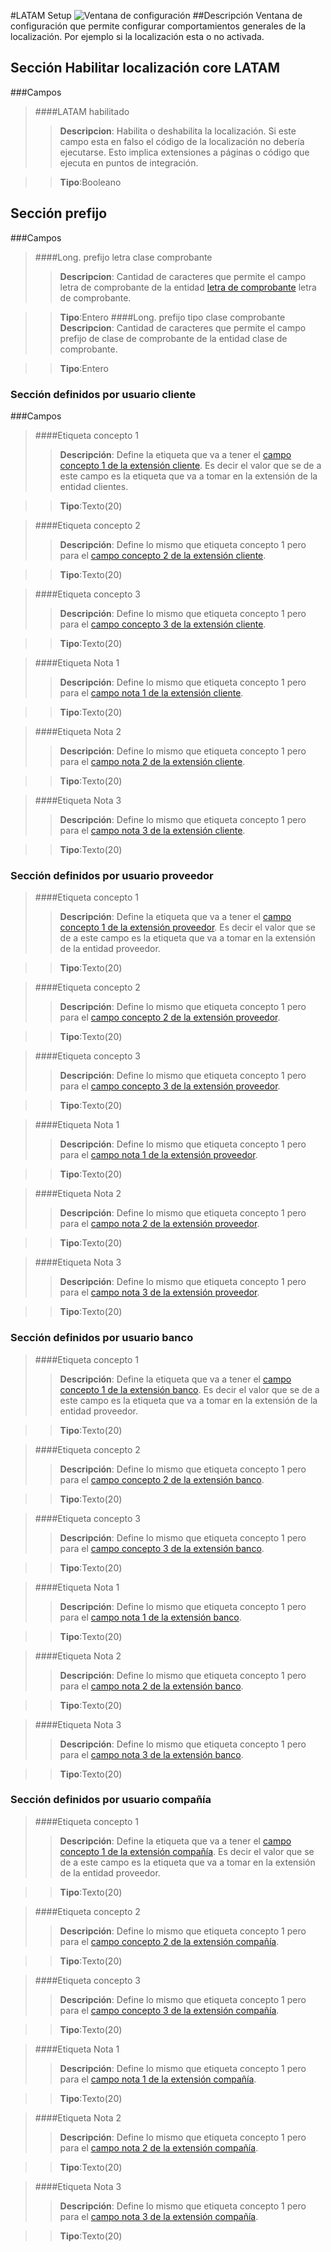 #LATAM Setup
![Ventana de configuración](MainPage.png)
##Descripción
Ventana de configuración que permite configurar comportamientos generales de la localización. Por ejemplo si la localización esta o no activada.

## Sección Habilitar localización core LATAM
###Campos

>####LATAM habilitado
>>**Descripcion**: 
	Habilita o deshabilita la localización. Si este campo esta en falso el código de la localización no debería ejecutarse. Esto implica extensiones a páginas o código que ejecuta en puntos de integración.
	
>>**Tipo**:Booleano

## Sección prefijo
###Campos
>####Long. prefijo letra clase comprobante
>>**Descripcion**: 
	Cantidad de caracteres que permite el campo letra de comprobante de la entidad [letra de comprobante](../LATAM-LATAMVoucherClassLetter/LATAM-LATAMVoucherClassLetter.md) letra de comprobante.
	
>>**Tipo**:Entero
>####Long. prefijo tipo clase comprobante
>>**Descripcion**: 
	Cantidad de caracteres que permite el campo prefijo de clase de comprobante de la entidad clase de comprobante.
	
>>**Tipo**:Entero

### Sección definidos por usuario cliente
###Campos
>####Etiqueta concepto 1
>>**Descripción**: 
	Define la etiqueta que va a tener el [campo concepto 1 de la extensión cliente](../Extensiones/LATAM-Customer/LATAM-Customer.md#concepto-1). Es decir el valor que se de a este campo es la etiqueta que va a tomar en la extensión de la entidad clientes.
	
>>**Tipo**:Texto(20)

>####Etiqueta concepto 2
>>**Descripción**: 
	Define lo mismo que etiqueta concepto 1 pero para el [campo concepto 2 de la extensión cliente](../Extensiones/LATAM-Customer/LATAM-Customer.md#concepto-2).
	
>>**Tipo**:Texto(20)

>####Etiqueta concepto 3
>>**Descripción**: 
	Define lo mismo que etiqueta concepto 1 pero para el [campo concepto 3 de la extensión cliente](../Extensiones/LATAM-Customer/LATAM-Customer.md#concepto-3).
	
>>**Tipo**:Texto(20)

>####Etiqueta Nota 1
>>**Descripción**: 
	Define lo mismo que etiqueta concepto 1 pero para el [campo nota 1 de la extensión cliente](../Extensiones/LATAM-Customer/LATAM-Customer.md#nota-1).
	
>>**Tipo**:Texto(20)

>####Etiqueta Nota 2
>>**Descripción**: 
	Define lo mismo que etiqueta concepto 1 pero para el [campo nota 2 de la extensión cliente](../Extensiones/LATAM-Customer/LATAM-Customer.md#nota-2).
	
>>**Tipo**:Texto(20)

>####Etiqueta Nota 3
>>**Descripción**: 
	Define lo mismo que etiqueta concepto 1 pero para el [campo nota 3 de la extensión cliente](../Extensiones/LATAM-Customer/LATAM-Customer.md#nota-3).
	
>>**Tipo**:Texto(20)

### Sección definidos por usuario proveedor
>####Etiqueta concepto 1
>>**Descripción**: 
	Define la etiqueta que va a tener el [campo concepto 1 de la extensión proveedor](../Extensiones/LATAM-Vendor/LATAM-Vendor.md#concepto-1). Es decir el valor que se de a este campo es la etiqueta que va a tomar en la extensión de la entidad proveedor.
	
>>**Tipo**:Texto(20)

>####Etiqueta concepto 2
>>**Descripción**: 
	Define lo mismo que etiqueta concepto 1 pero para el [campo concepto 2 de la extensión proveedor](../Extensiones/LATAM-Vendor/LATAM-Vendor.md#concepto-2).
	
>>**Tipo**:Texto(20)

>####Etiqueta concepto 3
>>**Descripción**: 
	Define lo mismo que etiqueta concepto 1 pero para el [campo concepto 3 de la extensión proveedor](../Extensiones/LATAM-Vendor/LATAM-Vendor.md#concepto-3).
	
>>**Tipo**:Texto(20)

>####Etiqueta Nota 1
>>**Descripción**: 
	Define lo mismo que etiqueta concepto 1 pero para el [campo nota 1 de la extensión proveedor](../Extensiones/LATAM-Vendor/LATAM-Vendor.md#nota-1).
	
>>**Tipo**:Texto(20)

>####Etiqueta Nota 2
>>**Descripción**: 
	Define lo mismo que etiqueta concepto 1 pero para el [campo nota 2 de la extensión proveedor](../Extensiones/LATAM-Vendor/LATAM-Vendor.md#nota-2).
	
>>**Tipo**:Texto(20)

>####Etiqueta Nota 3
>>**Descripción**: 
	Define lo mismo que etiqueta concepto 1 pero para el [campo nota 3 de la extensión proveedor](../Extensiones/LATAM-Vendor/LATAM-Vendor.md#nota-3).
	
>>**Tipo**:Texto(20)

### Sección definidos por usuario banco
>####Etiqueta concepto 1
>>**Descripción**: 
	Define la etiqueta que va a tener el [campo concepto 1 de la extensión banco](../Extensiones/LATAM-Bank/LATAM-Bank.md#concepto-1). Es decir el valor que se de a este campo es la etiqueta que va a tomar en la extensión de la entidad proveedor.
	
>>**Tipo**:Texto(20)

>####Etiqueta concepto 2
>>**Descripción**: 
	Define lo mismo que etiqueta concepto 1 pero para el [campo concepto 2 de la extensión banco](../Extensiones/LATAM-Bank/LATAM-Bank.md#concepto-2).
	
>>**Tipo**:Texto(20)

>####Etiqueta concepto 3
>>**Descripción**: 
	Define lo mismo que etiqueta concepto 1 pero para el [campo concepto 3 de la extensión banco](../Extensiones/LATAM-Bank/LATAM-Bank.md#concepto-3).
	
>>**Tipo**:Texto(20)

>####Etiqueta Nota 1
>>**Descripción**: 
	Define lo mismo que etiqueta concepto 1 pero para el [campo nota 1 de la extensión banco](../Extensiones/LATAM-Bank/LATAM-Bank.md#nota-1).
	
>>**Tipo**:Texto(20)

>####Etiqueta Nota 2
>>**Descripción**: 
	Define lo mismo que etiqueta concepto 1 pero para el [campo nota 2 de la extensión banco](../Extensiones/LATAM-Bank/LATAM-Bank.md#nota-2).
	
>>**Tipo**:Texto(20)

>####Etiqueta Nota 3
>>**Descripción**: 
	Define lo mismo que etiqueta concepto 1 pero para el [campo nota 3 de la extensión banco](../Extensiones/LATAM-Bank/LATAM-Bank.md#nota-3).
	
>>**Tipo**:Texto(20)
### Sección definidos por usuario compañía
>####Etiqueta concepto 1
>>**Descripción**: 
	Define la etiqueta que va a tener el [campo concepto 1 de la extensión compañía](../Extensiones/LATAM-CompanyInformation/LATAM-CompanyInformation.md#concepto-1). Es decir el valor que se de a este campo es la etiqueta que va a tomar en la extensión de la entidad proveedor.
	
>>**Tipo**:Texto(20)

>####Etiqueta concepto 2
>>**Descripción**: 
	Define lo mismo que etiqueta concepto 1 pero para el [campo concepto 2 de la extensión compañía](../Extensiones/LATAM-CompanyInformation/LATAM-CompanyInformation.md#concepto-2).
	
>>**Tipo**:Texto(20)

>####Etiqueta concepto 3
>>**Descripción**: 
	Define lo mismo que etiqueta concepto 1 pero para el [campo concepto 3 de la extensión compañía](../Extensiones/LATAM-CompanyInformation/LATAM-CompanyInformation.md#concepto-3).
	
>>**Tipo**:Texto(20)

>####Etiqueta Nota 1
>>**Descripción**: 
	Define lo mismo que etiqueta concepto 1 pero para el [campo nota 1 de la extensión compañía](../Extensiones/LATAM-CompanyInformation/LATAM-CompanyInformation.md#nota-1).
	
>>**Tipo**:Texto(20)

>####Etiqueta Nota 2
>>**Descripción**: 
	Define lo mismo que etiqueta concepto 1 pero para el [campo nota 2 de la extensión compañía](../Extensiones/LATAM-CompanyInformation/LATAM-CompanyInformation.md#nota-2).
	
>>**Tipo**:Texto(20)

>####Etiqueta Nota 3
>>**Descripción**: 
	Define lo mismo que etiqueta concepto 1 pero para el [campo nota 3 de la extensión compañía](../Extensiones/LATAM-CompanyInformation/LATAM-CompanyInformation.md#nota-3).
	
>>**Tipo**:Texto(20)

